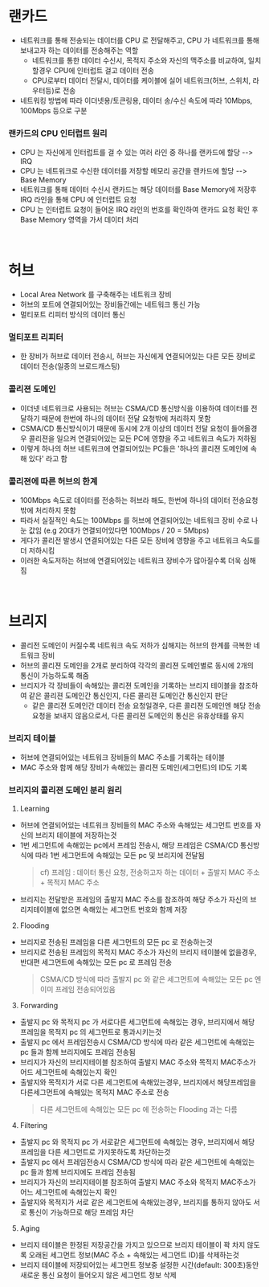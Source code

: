 # 랜카드
* 네트워크를 통해 전송되는 데이터를 CPU 로 전달해주고, CPU 가 네트워크를 통해 보내고자 하는 데이터를 전송해주는 역할
   * 네트워크를 통한 데이터 수신시, 목적지 주소와 자신의 맥주소를 비교하여, 일치할경우 CPU에 인터럽트 걸고 데이터 전송
   * CPU로부터 데이터 전달시, 데이터를 케이블에 실어 네트워크(허브, 스위치, 라우터등)로 전송
* 네트워킹 방법에 따라 이더넷용/토큰링용, 데이터 송/수신 속도에 따라 10Mbps, 100Mbps 등으로 구분

### 랜카드의 CPU 인터럽트 원리
* CPU 는 자신에게 인터럽트를 걸 수 있는 여러 라인 중 하나를 랜카드에 할당 --> IRQ
* CPU 는 네트워크로 수신한 데이터를 저장할 메모리 공간을 랜카드에 할당 --> Base Memory
* 네트워크를 통해 데이터 수신시 랜카드는 해당 데이터를 Base Memory에 저장후 IRQ 라인을 통해 CPU 에 인터럽트 요청
* CPU 는 인터럽트 요청이 들어온 IRQ 라인의 번호를 확인하여 랜카드 요청 확인 후 Base Memory 영역을 가서 데이터 처리

<br>

# 허브
* Local Area Network 를 구축해주는 네트워크 장비
* 허브의 포트에 연결되어있는 장비들간에는 네트워크 통신 가능
* 멀티포트 리피터 방식의 데이터 통신

### 멀티포트 리피터 
* 한 장비가 허브로 데이터 전송시, 허브는 자신에게 연결되어있는 다른 모든 장비로 데이터 전송(일종의 브로드캐스팅)

### 콜리젼 도메인
* 이더넷 네트워크로 사용되는 허브는 CSMA/CD 통신방식을 이용하여 데이터를 전달하기 때문에 한번에 하나의 데이터 전달 요청밖에 처리하지 못함
* CSMA/CD 통신방식이기 때문에 동시에 2개 이상의 데이터 전달 요청이 들어올경우 콜리젼을 일으켜 연결되어있는 모든 PC에 영향을 주고 네트워크 속도가 저하됨
* 이렇게 하나의 허브 네트워크에 연결되어있는 PC들은 '하나의 콜리젼 도메인에 속해 있다' 라고 함

### 콜리젼에 따른 허브의 한계
* 100Mbps 속도로 데이터를 전송하는 허브라 해도, 한번에 하나의 데이터 전송요청밖에 처리하지 못함
* 따라서 실질적인 속도는 100Mbps 를 허브에 연결되어있는 네트워크 장비 수로 나눈 값임 (e.g 20대가 연결되어있다면 100Mbps / 20 = 5Mbps)
* 게다가 콜리전 발생시 연결되어있는 다른 모든 장비에 영향을 주고 네트워크 속도를 더 저하시킴
* 이러한 속도저하는 허브에 연결되어있는 네트워크 장비수가 많아질수록 더욱 심해짐

<br>

# 브리지
* 콜리전 도메인이 커질수록 네트워크 속도 저하가 심해지는 허브의 한계를 극복한 네트워크 장비
* 허브의 콜리젼 도메인을 2개로 분리하여 각각의 콜리젼 도메인별로 동시에 2개의 통신이 가능하도록 해줌
* 브리지가 각 장비들이 속해있는 콜리젼 도메인을 기록하는 브리지 테이블을 참조하여 같은 콜리젼 도메인간 통신인지, 다른 콜리젼 도메인간 통신인지 판단
   * 같은 콜리젼 도메인간 데이터 전송 요청일경우, 다른 콜리젼 도메인엔 해당 전송 요청을 보내지 않음으로서, 다른 콜리젼 도메인의 통신은 유휴상태를 유지

### 브리지 테이블
* 허브에 연결되어있는 네트워크 장비들의 MAC 주소를 기록하는 테이블
* MAC 주소와 함께 해당 장비가 속해있는 콜리젼 도메인(세그먼트)의 ID도 기록

### 브리지의 콜리젼 도메인 분리 원리
1. Learning
* 허브에 연결되어있는 네트워크 장비들의 MAC 주소와 속해있는 세그먼트 번호를 자신의 브리지 테이블에 저장하는것
* 1번 세그먼트에 속해있는 pc에서 프레임 전송시, 해당 프레임은 CSMA/CD 통신방식에 따라 1번 세그먼트에 속해있는 모든 pc 및 브리지에 전달됨
   > cf) 프레임 : 데이터 통신 요청, 전송하고자 하는 데이터 + 출발지 MAC 주소 + 목적지 MAC 주소
* 브리지는 전달받은 프레임의 출발지 MAC 주소를 참조하여 해당 주소가 자신의 브리지테이블에 없으면 속해있는 세그먼트 번호와 함께 저장

2. Flooding
* 브리지로 전송된 프레임을 다른 세그먼트의 모든 pc 로 전송하는것
* 브리지로 전송된 프레임의 목적지 MAC 주소가 자신의 브리지 테이블에 없을경우, 반대편 세그먼트에 속해있는 모든 pc 로 프레임 전송
   > CSMA/CD 방식에 따라 출발지 pc 와 같은 세그먼트에 속해있는 모든 pc 엔 이미 프레임 전송되어있음 

3. Forwarding
* 출발지 pc 와 목적지 pc 가 서로다른 세그먼트에 속해있는 경우, 브리지에서 해당 프레임을 목적지 pc 의 세그먼트로 통과시키는것
* 출발지 pc 에서 프레임전송시 CSMA/CD 방식에 따라 같은 세그먼트에 속해있는 pc 들과 함께 브리지에도 프레임 전송됨
* 브리지가 자신의 브리지테이블 참조하여 출발지 MAC 주소와 목적지 MAC주소가 어드 세그먼트에 속해있는지 확인
* 출발지와 목적지가 서로 다른 세그먼트에 속해있는경우, 브리지에서 해당프레임을 다른세그먼트에 속해있는 목적지 MAC 주소로 전송
   > 다른 세그먼트에 속해있는 모든 pc 에 전송하는 Flooding 과는 다름

4. Filtering
* 출발지 pc 와 목적지 pc 가 서로같은 세그먼트에 속해있는 경우, 브리지에서 해당 프레임을 다른 세그먼트로 가지못하도록 차단하는것
* 출발지 pc 에서 프레임전송시 CSMA/CD 방식에 따라 같은 세그먼트에 속해있는 pc 들과 함께 브리지에도 프레임 전송됨
* 브리지가 자신의 브리지테이블 참조하여 출발지 MAC 주소와 목적지 MAC주소가 어느 세그먼트에 속해있는지 확인
* 출발지와 목적지가 서로 같은 세그먼트에 속해있는경우, 브리지를 통하지 않아도 서로 통신이 가능하므로 해당 프레임 차단

5. Aging
* 브리지 테이블은 한정된 저장공간을 가지고 있으므로 브리지 테이블이 꽉 차지 않도록 오래된 세그먼트 정보(MAC 주소 + 속해있는 세그먼트 ID)를 삭제하는것
* 브리지 테이블에 저장되어있는 세그먼트 정보중 설정한 시간(default: 300초)동안 새로운 통신 요청이 들어오지 않은 세그먼트 정보 삭제